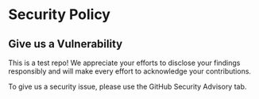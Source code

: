 # Security Policy

## Give us a Vulnerability

This is a test repo! We appreciate your efforts to disclose your findings responsibly and will make every effort to acknowledge your contributions.

To give us a security issue, please use the GitHub Security Advisory tab.
